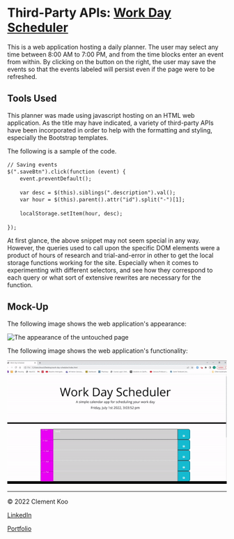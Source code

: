 # Third-Party APIs: [Work Day Scheduler]()

This is a web application hosting a daily planner. The user may select any time between 8:00 AM to 7:00 PM, and from the time blocks enter an event from within. By clicking on the button on the right, the user may save the events so that the events labeled will persist even if the page were to be refreshed.

## Tools Used

This planner was made using javascript hosting on an HTML web application. As the title may have indicated, a variety of third-party APIs have been incorporated in order to help with the formatting and styling, especially the Bootstrap templates.

The following is a sample of the code.

```
// Saving events
$(".saveBtn").click(function (event) {
    event.preventDefault();

    var desc = $(this).siblings(".description").val();
    var hour = $(this).parent().attr("id").split("-")[1];

    localStorage.setItem(hour, desc);

});
```

At first glance, the above snippet may not seem special in any way. However, the queries used to call upon the specific DOM elements were a product of hours of research and trial-and-error in other to get the local storage functions working for the site. Especially when it comes to experimenting with different selectors, and see how they correspond to each query or what sort of extensive rewrites are necessary for the function.

## Mock-Up

The following image shows the web application's appearance:

![The appearance of the untouched page](./Assets/03-javascript-challenge-demo.png)

The following image shows the web application's functionality:

![The Work Day Scheduler in action.](./Assets/demo.gif)

- - -
<p>© 2022 Clement Koo<br></pr>

[LinkedIn](https://www.linkedin.com/in/clement-t-k-459322138/)
<br>

[Portfolio](https://c-k999.github.io/proto-professional-portfolio/)
